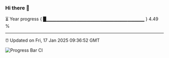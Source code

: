 ### Hi there 👋

⏳ Year progress { █▁▁▁▁▁▁▁▁▁▁▁▁▁▁▁▁▁▁▁▁▁▁▁▁▁▁▁▁▁ } 4.49 %

---

⏰ Updated on Fri, 17 Jan 2025 09:36:52 GMT

![Progress Bar CI](https://github.com/IshwaranRudhara/GIT-ACTION/workflows/Progress%20Bar%20CI/badge.svg)
